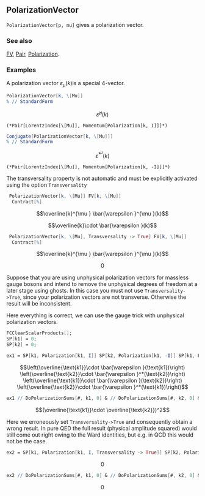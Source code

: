 ## PolarizationVector

`PolarizationVector[p, mu]` gives a polarization vector.

### See also

[FV](FV), [Pair](Pair), [Polarization](Polarization).

### Examples

A polarization vector $\varepsilon_{\mu }(k)$is a special $4$-vector.

```mathematica
PolarizationVector[k, \[Mu]]
% // StandardForm
```

$$\bar{\varepsilon }^{\mu }(k)$$

```
(*Pair[LorentzIndex[\[Mu]], Momentum[Polarization[k, I]]]*)
```

```mathematica
Conjugate[PolarizationVector[k, \[Mu]]]
% // StandardForm
```

$$\bar{\varepsilon }^*^{\mu }(k)$$

```
(*Pair[LorentzIndex[\[Mu]], Momentum[Polarization[k, -I]]]*)
```

The transversality property is not automatic and must be explicitly activated using the option `Transversality`

```mathematica
 PolarizationVector[k, \[Mu]] FV[k, \[Mu]] 
  Contract[%]
```

$$\overline{k}^{\mu } \bar{\varepsilon }^{\mu }(k)$$

$$\overline{k}\cdot \bar{\varepsilon }(k)$$

```mathematica
 PolarizationVector[k, \[Mu], Transversality -> True] FV[k, \[Mu]] 
  Contract[%]
```

$$\overline{k}^{\mu } \bar{\varepsilon }^{\mu }(k)$$

$$0$$

Suppose that you are using unphysical polarization vectors for massless gauge bosons and intend to remove the unphysical degrees of freedom at a later stage using ghosts. In this case you must not use  `Transversality->True`, since your polarization vectors are not transverse. Otherwise the result will be inconsistent.

Here everything is correct, we can use the gauge trick with unphysical polarization vectors.

```mathematica
FCClearScalarProducts[];
SP[k1] = 0;
SP[k2] = 0;
```

```mathematica
ех1 = SP[k1, Polarization[k1, I]] SP[k2, Polarization[k1, -I]] SP[k1, Polarization[k2, I]] SP[k2, Polarization[k2, -I]]
```

$$\left(\overline{\text{k1}}\cdot \bar{\varepsilon }(\text{k1})\right) \left(\overline{\text{k2}}\cdot \bar{\varepsilon }^*(\text{k2})\right) \left(\overline{\text{k1}}\cdot \bar{\varepsilon }(\text{k2})\right) \left(\overline{\text{k2}}\cdot \bar{\varepsilon }^*(\text{k1})\right)$$

```mathematica
ех1 // DoPolarizationSums[#, k1, 0] & // DoPolarizationSums[#, k2, 0] &
```

$$(\overline{\text{k1}}\cdot \overline{\text{k2}})^2$$

Here we erroneously set `Transversality->True`  and consequently obtain a wrong result. In pure QED the full result (physical amplitude squared) would still come out right owing to the Ward identities, but e.g. in QCD this would not be the case.

```mathematica
ех2 = SP[k1, Polarization[k1, I, Transversality -> True]] SP[k2, Polarization[k1, -I, Transversality -> True]] SP[k1, Polarization[k2, I, Transversality -> True]] SP[k2, Polarization[k2, -I, Transversality -> True]] // FCI
```

$$0$$

```mathematica
ех2 // DoPolarizationSums[#, k1, 0] & // DoPolarizationSums[#, k2, 0] &
```

$$0$$